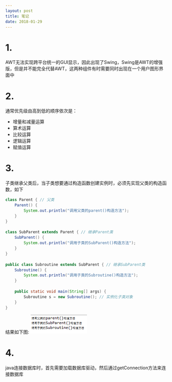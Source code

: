 ```yaml
---
layout: post
title: 笔记
date: 2018-01-29
---
```

# 1.
AWT无法实现跨平台统一的GUI显示，因此出现了Swing，Swing是AWT的增强版，但是并不能完全代替AWT，这两种组件有时需要同时出现在一个用户图形界面中

# 2.
通常优先级由高到低的顺序依次是：
- 增量和减量运算
- 算术运算
- 比较运算
- 逻辑运算
- 赋值运算

# 3.
子类继承父类后，当子类想要通过构造函数创建实例时，必须先实现父类的构造函数，如下


``` java
class Parent { // 父类
	Parent() {
		System.out.println("调用父类的parent()构造方法");
	}
}

class SubParent extends Parent { // 继承Parent类
	SubParent() {
		System.out.println("调用子类的SubParent()构造方法");
	}
}

public class Subroutine extends SubParent { // 继承SubParent类
	Subroutine() {
		System.out.println("调用子类的Subroutine()构造方法");
	}
	
	public static void main(String[] args) {
		Subroutine s = new Subroutine(); // 实例化子类对象
	}
}
```
结果如下图:
![](https://github.com/shencunzailaozhang/shencunzailaozhang.github.io/raw/master/assets/images/capture.PNG)

# 4.
java连接数据库时，首先需要加载数据库驱动，然后通过getConnection方法来连接数据库
